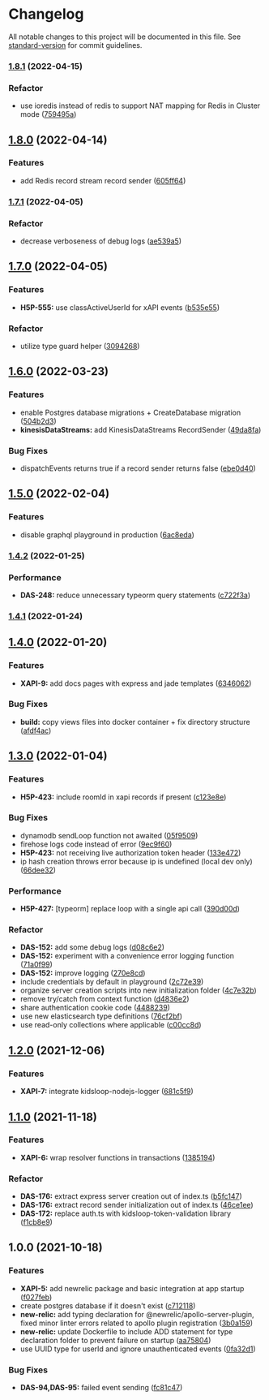 # Changelog

All notable changes to this project will be documented in this file. See [standard-version](https://github.com/conventional-changelog/standard-version) for commit guidelines.

### [1.8.1](https://bitbucket.org/calmisland/h5p-xapi-server/compare/v1.8.1..v1.8.0) (2022-04-15)


### Refactor

* use ioredis instead of redis to support NAT mapping for Redis in Cluster mode ([759495a](https://bitbucket.org/calmisland/h5p-xapi-server/commits/759495ab454cc7177a94fb15d9f97472ccafa7af))

## [1.8.0](https://bitbucket.org/calmisland/h5p-xapi-server/compare/v1.8.0..v1.7.1) (2022-04-14)


### Features

* add Redis record stream record sender ([605ff64](https://bitbucket.org/calmisland/h5p-xapi-server/commits/605ff648f8a8965447f50a410cc5441946a34fc4))

### [1.7.1](https://bitbucket.org/calmisland/h5p-xapi-server/compare/v1.7.1..v1.7.0) (2022-04-05)


### Refactor

* decrease verboseness of debug logs ([ae539a5](https://bitbucket.org/calmisland/h5p-xapi-server/commits/ae539a5052155b7f4e857f2c8ae04ac5a18e87e6))

## [1.7.0](https://bitbucket.org/calmisland/h5p-xapi-server/compare/v1.7.0..v1.6.0) (2022-04-05)


### Features

* **H5P-555:** use classActiveUserId for xAPI events ([b535e55](https://bitbucket.org/calmisland/h5p-xapi-server/commits/b535e555441314daeaad175d0a905ea07832d11c))


### Refactor

* utilize type guard helper ([3094268](https://bitbucket.org/calmisland/h5p-xapi-server/commits/309426897477d8fb29278b0db53c2f8224330e7b))

## [1.6.0](https://bitbucket.org/calmisland/h5p-xapi-server/compare/v1.6.0..v1.5.0) (2022-03-23)


### Features

* enable Postgres database migrations + CreateDatabase migration ([504b2d3](https://bitbucket.org/calmisland/h5p-xapi-server/commits/504b2d3325b95da3df5b13d326bfbdf55cceee84))
* **kinesisDataStreams:** add KinesisDataStreams RecordSender ([49da8fa](https://bitbucket.org/calmisland/h5p-xapi-server/commits/49da8fa7a4469b0557cdafd2fee7bb6477501476))


### Bug Fixes

* dispatchEvents returns true if a record sender returns false ([ebe0d40](https://bitbucket.org/calmisland/h5p-xapi-server/commits/ebe0d4078f5b6dc1969b1dcc99be85b90e9d4db2))

## [1.5.0](https://bitbucket.org/calmisland/h5p-xapi-server/compare/v1.5.0..v1.4.2) (2022-02-04)


### Features

* disable graphql playground in production ([6ac8eda](https://bitbucket.org/calmisland/h5p-xapi-server/commits/6ac8eda585ad47b49bc3d8b5e3005701f6c31a76))

### [1.4.2](https://bitbucket.org/calmisland/h5p-xapi-server/compare/v1.4.2..v1.4.1) (2022-01-25)


### Performance

* **DAS-248:** reduce unnecessary typeorm query statements ([c722f3a](https://bitbucket.org/calmisland/h5p-xapi-server/commits/c722f3a9816e98f6ca796e0064cc4d8804805367))

### [1.4.1](https://bitbucket.org/calmisland/h5p-xapi-server/compare/v1.4.1..v1.4.0) (2022-01-24)

## [1.4.0](https://bitbucket.org/calmisland/h5p-xapi-server/compare/v1.4.0..v1.3.0) (2022-01-20)


### Features

* **XAPI-9:** add docs pages with express and jade templates ([6346062](https://bitbucket.org/calmisland/h5p-xapi-server/commits/634606260762ab5d6a66bea0df66af638552b496))


### Bug Fixes

* **build:** copy views files into docker container + fix directory structure ([afdf4ac](https://bitbucket.org/calmisland/h5p-xapi-server/commits/afdf4ace6575a7e9a01294c36e047846636131c1))

## [1.3.0](https://bitbucket.org/calmisland/h5p-xapi-server/compare/v1.3.0..v1.2.0) (2022-01-04)


### Features

* **H5P-423:** include roomId in xapi records if present ([c123e8e](https://bitbucket.org/calmisland/h5p-xapi-server/commits/c123e8e9db0a9e48746a4baca86b2c6156a8d23b))


### Bug Fixes

* dynamodb sendLoop function not awaited ([05f9509](https://bitbucket.org/calmisland/h5p-xapi-server/commits/05f95092433601cb532e44c4abe96f82a265d968))
* firehose logs code instead of error ([9ec9f60](https://bitbucket.org/calmisland/h5p-xapi-server/commits/9ec9f60eaff19dbc499d6850be3b24e60bcab896))
* **H5P-423:** not receiving live authorization token header ([133e472](https://bitbucket.org/calmisland/h5p-xapi-server/commits/133e47288c9ce830d872d7ae81e2cafa1a8e806d))
* ip hash creation throws error because ip is undefined (local dev only) ([66dee32](https://bitbucket.org/calmisland/h5p-xapi-server/commits/66dee329996cb193b83fb315c362196805c8a5a0))


### Performance

* **H5P-427:** [typeorm] replace loop with a single api call ([390d00d](https://bitbucket.org/calmisland/h5p-xapi-server/commits/390d00de80149bdb3ba254135013038e47e1d9bf))


### Refactor

* **DAS-152:** add some debug logs ([d08c6e2](https://bitbucket.org/calmisland/h5p-xapi-server/commits/d08c6e2d6f0ab734de40f672926ae3aa97864227))
* **DAS-152:** experiment with a convenience error logging function ([71a0f99](https://bitbucket.org/calmisland/h5p-xapi-server/commits/71a0f99002dc5e7d807610b21fcf9a72f07a1619))
* **DAS-152:** improve logging ([270e8cd](https://bitbucket.org/calmisland/h5p-xapi-server/commits/270e8cd8f6bc9c6cbeee3b659e6d864c06b130d7))
* include credentials by default in playground ([2c72e39](https://bitbucket.org/calmisland/h5p-xapi-server/commits/2c72e391ca38aa39d56d79394e18696f045c2d76))
* organize server creation scripts into new initialization folder ([4c7e32b](https://bitbucket.org/calmisland/h5p-xapi-server/commits/4c7e32bf125fd9a572a8e9b891c84ee8b69a343d))
* remove try/catch from context function ([d4836e2](https://bitbucket.org/calmisland/h5p-xapi-server/commits/d4836e28e8f5104d096c599e5b40b6db8533b6a6))
* share authentication cookie code ([4488239](https://bitbucket.org/calmisland/h5p-xapi-server/commits/448823929a16e172e9cd0cb54fc2e5634e6052d2))
* use new elasticsearch type definitions ([76cf2bf](https://bitbucket.org/calmisland/h5p-xapi-server/commits/76cf2bf0c0467d345b836e9f58b44f2a1a8e87cf))
* use read-only collections where applicable ([c00cc8d](https://bitbucket.org/calmisland/h5p-xapi-server/commits/c00cc8db673164928d0c3cb935ff96dc9e647228))

## [1.2.0](https://bitbucket.org/calmisland/h5p-xapi-server/compare/v1.2.0..v1.1.0) (2021-12-06)


### Features

* **XAPI-7:** integrate kidsloop-nodejs-logger ([681c5f9](https://bitbucket.org/calmisland/h5p-xapi-server/commits/681c5f9be0a98c166e21a39ce776610953ef40dd))

## [1.1.0](https://bitbucket.org/calmisland/h5p-xapi-server/compare/v1.1.0..v1.0.0) (2021-11-18)


### Features

* **XAPI-6:** wrap resolver functions in transactions ([1385194](https://bitbucket.org/calmisland/h5p-xapi-server/commits/13851940458999d95573480721def36070668c12))


### Refactor

* **DAS-176:** extract express server creation out of index.ts ([b5fc147](https://bitbucket.org/calmisland/h5p-xapi-server/commits/b5fc147872230e9cf3883b2742d7d260c8c598e2))
* **DAS-176:** extract record sender initialization out of index.ts ([46ce1ee](https://bitbucket.org/calmisland/h5p-xapi-server/commits/46ce1ee17f80493889e3906d662f64eca2601a1f))
* **DAS-172:** replace auth.ts with kidsloop-token-validation library ([f1cb8e9](https://bitbucket.org/calmisland/h5p-xapi-server/commits/f1cb8e9af06794c84eafbf94ed88be4bff73aa0e))

## 1.0.0 (2021-10-18)


### Features

* **XAPI-5:** add newrelic package and basic integration at app startup ([f027feb](https://bitbucket.org/calmisland/h5p-xapi-server/commits/f027feb8cac761488021171a4c8e4c321337d4b1))
* create postgres database if it doesn't exist ([c712118](https://bitbucket.org/calmisland/h5p-xapi-server/commits/c712118b544b09e111758310116ba50f44e65b1d))
* **new-relic:** add typing declaration for @newrelic/apollo-server-plugin, fixed minor linter errors related to apollo plugin registration ([3b0a159](https://bitbucket.org/calmisland/h5p-xapi-server/commits/3b0a1592070edf1f3c0e30e311e9a3cc092d3ef4))
* **new-relic:** update Dockerfile to include ADD statement for type declaration folder to prevent failure on startup ([aa75804](https://bitbucket.org/calmisland/h5p-xapi-server/commits/aa7580415966350145958552f96da4b76d9e440a))
* use UUID type for userId and ignore unauthenticated events ([0fa32d1](https://bitbucket.org/calmisland/h5p-xapi-server/commits/0fa32d115d51b019459b76dcc79218126cd27b40))


### Bug Fixes

* **DAS-94,DAS-95:** failed event sending ([fc81c47](https://bitbucket.org/calmisland/h5p-xapi-server/commits/fc81c47eda5cba0e0172937b6ed87c3fa09f791c))
